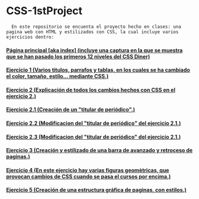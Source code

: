 # CSS-1stProject
      En este repositorio se encuenta el proyecto hecho en clases: una pagina web con HTML y estilizados con CSS, la cual incluye varios ejercicios dentro:

####  [Página principal [aka index] (incluye una captura en la que se muestra que se han pasado los primeros 12 niveles del CSS Diner)](https://taimourmahroofprac0.000webhostapp.com/EP2/index.html)

####  [Ejercicio 1 (Varios titulos, parrafos y tablas, en los cuales se ha cambiado el color, tamaño, estilo... mediante CSS.)](https://taimourmahroofprac0.000webhostapp.com/EP2/exercici1.html)

####  [Ejercicio 2 (Explicación de todos los cambios hechos con CSS en el ejercicio 2.)](https://taimourmahroofprac0.000webhostapp.com/EP2/exercici2.html)

####  [Ejercicio 2.1 (Creación de un "titular de periódico".)](https://taimourmahroofprac0.000webhostapp.com/EP2/exercici2-1.html)

####  [Ejercicio 2.2 (Modificacion del "titular de periódico" del ejercicio 2.1.)](https://taimourmahroofprac0.000webhostapp.com/EP2/exercici2-2.html)

####  [Ejercicio 2.3 (Modificacion del "titular de periódico" del ejercicio 2.1.)](https://taimourmahroofprac0.000webhostapp.com/EP2/exercici2-3.html)

####  [Ejercicio 3 (Creación y estilizado de una barra de avanzado y retroceso de paginas.)](https://taimourmahroofprac0.000webhostapp.com/EP2/exercici3.html)

####  [Ejercicio 4 (En este ejercicio hay varias figuras geomètricas, que provocan cambios de CSS cuando se pasa el cursos por encima.)](https://taimourmahroofprac0.000webhostapp.com/EP2/exercici4.html)

####  [Ejercicio 5 (Creación de una estructura gráfica de paginas, con estilos.)](https://taimourmahroofprac0.000webhostapp.com/EP2/exercici5.html)

